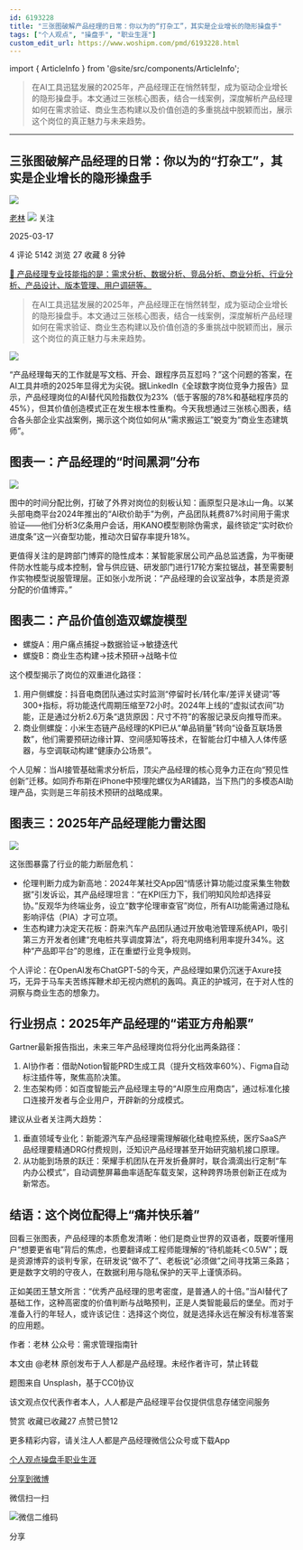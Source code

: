 ```yaml
---
id: 6193228
title: "三张图破解产品经理的日常：你以为的“打杂工”，其实是企业增长的隐形操盘手"
tags: ["个人观点", "操盘手", "职业生涯"]
custom_edit_url: https://www.woshipm.com/pmd/6193228.html
---
```

import { ArticleInfo } from '@site/src/components/ArticleInfo';

<ArticleInfo
    author="老林"
    authorLink="https://www.woshipm.com/u/986763"
    published="2025-03-17"
    views={5142}
    comments={4}
    collects={27}
/>

> 在AI工具迅猛发展的2025年，产品经理正在悄然转型，成为驱动企业增长的隐形操盘手。本文通过三张核心图表，结合一线案例，深度解析产品经理如何在需求验证、商业生态构建以及价值创造的多重挑战中脱颖而出，展示这个岗位的真正魅力与未来趋势。

---

## 三张图破解产品经理的日常：你以为的“打杂工”，其实是企业增长的隐形操盘手

[![](https://static.woshipm.com/pmapp_avatar_20250306115823_5539.jpg?imageView2/1/w/72/h/72/q/100)](https://www.woshipm.com/u/986763)

[老林](https://www.woshipm.com/u/986763) ![](https://static.woshipm.com/tag/1101_1@2x.png) 关注

2025-03-17

4 评论 5142 浏览 27 收藏 8 分钟

[🔗 产品经理专业技能指的是：需求分析、数据分析、竞品分析、商业分析、行业分析、产品设计、版本管理、用户调研等。](https://ke.qidianla.com/courses/90pm)

> 在AI工具迅猛发展的2025年，产品经理正在悄然转型，成为驱动企业增长的隐形操盘手。本文通过三张核心图表，结合一线案例，深度解析产品经理如何在需求验证、商业生态构建以及价值创造的多重挑战中脱颖而出，展示这个岗位的真正魅力与未来趋势。

![](https://image.woshipm.com/2023/04/14/ecf815a8-da8d-11ed-9503-00163e0b5ff3.png)

“产品经理每天的工作就是写文档、开会、跟程序员互怼吗？”这个问题的答案，在AI工具井喷的2025年显得尤为尖锐。据LinkedIn《全球数字岗位竞争力报告》显示，产品经理岗位的AI替代风险指数仅为23%（低于客服的78%和基础程序员的45%），但其价值创造模式正在发生根本性重构。今天我想通过三张核心图表，结合各头部企业实战案例，揭示这个岗位如何从“需求搬运工”蜕变为“商业生态建筑师”。

## 图表一：产品经理的“时间黑洞”分布

![](https://image.woshipm.com/2025/03/17/f9767686-02d5-11f0-8814-00163e09d72f.png)

图中的时间分配比例，打破了外界对岗位的刻板认知：画原型只是冰山一角。以某头部电商平台2024年推出的“AI砍价助手”为例，产品团队耗费87%时间用于需求验证——他们分析3亿条用户会话，用KANO模型剔除伪需求，最终锁定“实时砍价进度条”这一兴奋型功能，推动次日留存率提升18%。

更值得关注的是跨部门博弈的隐性成本：某智能家居公司产品总监透露，为平衡硬件防水性能与成本控制，曾与供应链、研发部门进行17轮方案拉锯战，甚至需要制作实物模型说服管理层。正如张小龙所说：“产品经理的会议室战争，本质是资源分配的价值博弈。”

## 图表二：产品价值创造双螺旋模型

*   螺旋A：用户痛点捕捉→数据验证→敏捷迭代
*   螺旋B：商业生态构建→技术预研→战略卡位

这个模型揭示了岗位的双重进化路径：

1.  用户侧螺旋：抖音电商团队通过实时监测“停留时长/转化率/差评关键词”等300+指标，将功能迭代周期压缩至72小时。2024年上线的“虚拟试衣间”功能，正是通过分析2.6万条“退货原因：尺寸不符”的客服记录反向推导而来。
2.  商业侧螺旋：小米生态链产品经理的KPI已从“单品销量”转向“设备互联场景数”，他们需要预研边缘计算、空间感知等技术，在智能台灯中植入人体传感器，与空调联动构建“健康办公场景”。

个人见解：当AI接管基础需求分析后，顶尖产品经理的核心竞争力正在向“预见性创新”迁移。如同乔布斯在iPhone中预埋陀螺仪为AR铺路，当下热门的多模态AI助理产品，实则是三年前技术预研的战略成果。

## 图表三：2025年产品经理能力雷达图

![](https://image.woshipm.com/2025/03/17/50ab4fda-02d6-11f0-8814-00163e09d72f.png)

这张图暴露了行业的能力断层危机：

*   伦理判断力成为新高地：2024年某社交App因“情感计算功能过度采集生物数据”引发诉讼，其产品经理坦言：“在KPI压力下，我们明知风险却选择妥协。”反观华为终端业务，设立“数字伦理审查官”岗位，所有AI功能需通过隐私影响评估（PIA）才可立项。
*   生态构建力决定天花板：蔚来汽车产品团队通过开放电池管理系统API，吸引第三方开发者创建“充电桩共享调度算法”，将充电网络利用率提升34%。这种“产品即平台”的思维，正在重塑行业竞争规则。

个人评论：在OpenAI发布ChatGPT-5的今天，产品经理如果仍沉迷于Axure技巧，无异于马车夫苦练挥鞭术却无视内燃机的轰鸣。真正的护城河，在于对人性的洞察与商业生态的想象力。

## 行业拐点：2025年产品经理的“诺亚方舟船票”

Gartner最新报告指出，未来三年产品经理岗位将分化出两条路径：

1.  AI协作者：借助Notion智能PRD生成工具（提升文档效率60%）、Figma自动标注插件等，聚焦高阶决策。
2.  生态架构师：如百度智能云产品经理主导的“AI原生应用商店”，通过标准化接口连接开发者与企业用户，开辟新的分成模式。

建议从业者关注两大趋势：

1.  垂直领域专业化：新能源汽车产品经理需理解碳化硅电控系统，医疗SaaS产品经理要精通DRG付费规则，泛知识产品经理甚至开始研究脑机接口原理。
2.  从功能到场景的跃迁：荣耀手机团队在开发折叠屏时，联合滴滴出行定制“车内办公模式”，自动调整屏幕曲率适配车载支架，这种跨界场景创新正在成为新常态。

## 结语：这个岗位配得上“痛并快乐着”

回看三张图表，产品经理的本质愈发清晰：他们是商业世界的双语者，既要听懂用户“想要更省电”背后的焦虑，也要翻译成工程师能理解的“待机能耗＜0.5W”；既是资源博弈的谈判专家，在研发说“做不了”、老板说“必须做”之间寻找第三条路；更是数字文明的守夜人，在数据利用与隐私保护的天平上谨慎添码。

正如美团王慧文所言：“优秀产品经理的思考密度，是普通人的十倍。”当AI替代了基础工作，这种高密度的价值判断与战略预判，正是人类智能最后的堡垒。而对于准备入行的年轻人，或许该记住：选择这个岗位，就是选择永远在解没有标准答案的应用题。

作者：老林 公众号：需求管理指南针

本文由 @老林 原创发布于人人都是产品经理。未经作者许可，禁止转载

题图来自 Unsplash，基于CC0协议

该文观点仅代表作者本人，人人都是产品经理平台仅提供信息存储空间服务

赞赏 收藏已收藏27 点赞已赞12

更多精彩内容，请关注人人都是产品经理微信公众号或下载App

[个人观点](https://www.woshipm.com/tag/%e4%b8%aa%e4%ba%ba%e8%a7%82%e7%82%b9)[操盘手](https://www.woshipm.com/tag/%e6%93%8d%e7%9b%98%e6%89%8b)[职业生涯](https://www.woshipm.com/tag/%e8%81%8c%e4%b8%9a%e7%94%9f%e6%b6%af)

[分享到微博](https://service.weibo.com/share/share.php?appkey=2775287854&title=三张图破解产品经理的日常：你以为的“打杂工”，其实是企业增长的隐形操盘手&url=https://www.woshipm.com/pmd/6193228.html&pic=https://image.woshipm.com/2023/04/14/ecf815a8-da8d-11ed-9503-00163e0b5ff3.png)

微信扫一扫

![微信二维码](https://api.pwmqr.com/qrcode/create/?url=https://www.woshipm.com/pmd/6193228.html)

分享